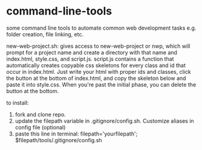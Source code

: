 # command-line-tools
some command line tools to automate common web development tasks e.g. folder creation, file linking, etc.

new-web-project.sh: gives access to new-web-project or nwp, which will prompt for a project name and create a directory with that name and index.html, style.css, and script.js. script.js contains a function that automatically creates copyable css skeletons for every class and id that occur in index.html. Just write your html with proper ids and classes, click the button at the bottom of index.html, and copy the skeleton below and paste it into style.css. When you're past the initial phase, you can delete the button at the bottom.



to install:

1. fork and clone repo.
2. update the filepath variable in .gitignore/config.sh. Customize aliases in config file (optional)
3. paste this line in terminal:
    filepath='yourfilepath'; $filepath/tools/.gitignore/config.sh